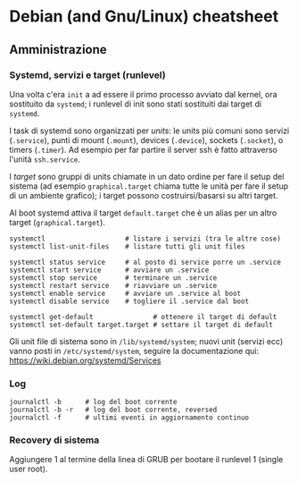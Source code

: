 # Debian (and Gnu/Linux) cheatsheet


## Amministrazione

### Systemd, servizi e target (runlevel)
Una volta c'era `init` a ad essere il primo processo avviato dal
kernel, ora sostituito da `systemd`; i runlevel di init sono stati
sostituiti dai target di `systemd`.

I task di systemd sono organizzati per *units*: le units più comuni sono
servizi (`.service`), punti di mount (`.mount`), devices (`.device`),
sockets (`.socket`), o timers (`.timer`). Ad esempio per far partire
il server ssh è fatto attraverso l'unità `ssh.service`.

I *target* sono gruppi di units chiamate in un dato ordine per fare il
setup del sistema (ad esempio `graphical.target` chiama tutte le unità
per fare il setup di un ambiente grafico); i target possono
costruirsi/basarsi su altri target.

Al boot systemd attiva il target `default.target` che è un alias per
un altro target (`graphical.target`). 

```
systemctl                    # listare i servizi (tra le altre cose)
systemctl list-unit-files    # listare tutti gli unit files

systemctl status service     # al posto di service porre un .service
systemctl start service      # avviare un .service
systemctl stop service       # terminare un .service
systemctl restart service    # riavviare un .service
systemctl enable service     # avviare un .service al boot
systemctl disable service    # togliere il .service dal boot

systemctl get-default               # ottenere il target di default
systemctl set-default target.target # settare il target di default
```

Gli unit file di sistema sono in `/lib/systemd/system`; nuovi unit
(servizi ecc) vanno posti in `/etc/systemd/system`, seguire la
documentazione qui: https://wiki.debian.org/systemd/Services

### Log

```
journalctl -b      # log del boot corrente
journalctl -b -r   # log del boot corrente, reversed
journalctl -f      # ultimi eventi in aggiornamento continuo
```



### Recovery di sistema

Aggiungere 1 al termine della linea di GRUB per bootare il runlevel 1
(single user root).

